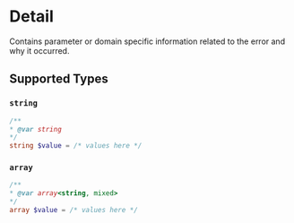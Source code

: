 # Detail

Contains parameter or domain specific information related to the error and why it occurred.


## Supported Types

### `string`

```php
/**
* @var string
*/
string $value = /* values here */
```

### `array`

```php
/**
* @var array<string, mixed>
*/
array $value = /* values here */
```


